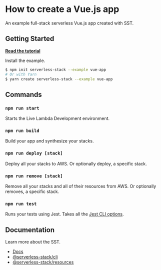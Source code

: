 # How to create a Vue.js app

An example full-stack serverless Vue.js app created with SST.

## Getting Started

[**Read the tutorial**](https://serverless-stack.com/examples/how-to-create-a-vuejs-app-with-serverless.html)

Install the example.

```bash
$ npm init serverless-stack --example vue-app
# Or with Yarn
$ yarn create serverless-stack --example vue-app
```

## Commands

### `npm run start`

Starts the Live Lambda Development environment.

### `npm run build`

Build your app and synthesize your stacks.

### `npm run deploy [stack]`

Deploy all your stacks to AWS. Or optionally deploy, a specific stack.

### `npm run remove [stack]`

Remove all your stacks and all of their resources from AWS. Or optionally removes, a specific stack.

### `npm run test`

Runs your tests using Jest. Takes all the [Jest CLI options](https://jestjs.io/docs/en/cli).

## Documentation

Learn more about the SST.

- [Docs](https://docs.serverless-stack.com/)
- [@serverless-stack/cli](https://docs.serverless-stack.com/packages/cli)
- [@serverless-stack/resources](https://docs.serverless-stack.com/packages/resources)
